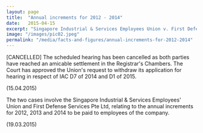 ```yaml
---
layout: page
title:  "Annual increments for 2012 - 2014"
date:   2015-04-15
excerpt: "Singapore Industrial & Services Employees Union v. First Defense Services Pte Ltd: The Court has approved the Union's request to withdraw its application for hearing."
image: "/images/pic02.jpeg"
permalink: "/media/facts-and-figures/annual-increments-for-2012-2014"
---
```


[CANCELLED] The scheduled hearing has been cancelled as both parties have reached an amicable settlement in the Registrar's Chambers.  The Court has approved the Union's request to withdraw its application for hearing in respect of IAC D7 of 2014 and D1 of 2015.

(15.04.2015)

The two cases involve the Singapore Industrial & Services Employees' Union and First Defense Services Pte Ltd, relating to the annual increments for 2012, 2013 and 2014 to be paid to employees of the company.

(19.03.2015)